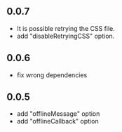 ## 0.0.7

- It is possible retrying the CSS file.
- add "disableRetryingCSS" option.

## 0.0.6

- fix wrong dependencies

## 0.0.5

- add "offlineMessage" option
- add "offlineCallback" option
